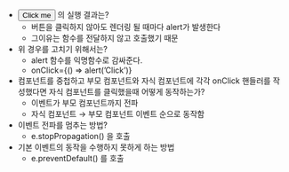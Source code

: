-   <button onClick={alert(’Click’)}>Click me</button> 의 실행 결과는?
    -   버튼을 클릭하지 않아도 렌더링 될 때마다 alert가 발생한다
    -   그이유는 함수를 전달하지 않고 호출했기 때문
-   위 경우를 고치기 위해서는?
    -   alert 함수를 익명함수로 감싸준다.
    -   onClick={() ⇒ alert(’Click’)}
-   컴포넌트를 중첩하고 부모 컴포넌트와 자식 컴포넌트에 각각 onClick 핸들러를 작성했다면 자식 컴포넌트를 클릭했을때 어떻게 동작하는가?
    -   이벤트가 부모 컴포넌트까지 전파
    -   자식 컴포넌트 → 부모 컴포넌트 이벤트 순으로 동작함
-   이벤트 전파를 멈추는 방법?
    -   e.stopPropagation() 을 호출
-   기본 이벤트의 동작을 수행하지 못하게 하는 방법
    -   e.preventDefault() 를 호출
